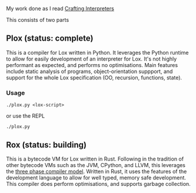 My work done as I  read [Crafting Interpreters](https://craftinginterpreters.com/)

This consists of two parts

## Plox (status: complete)
This is a compiler for Lox written in Python. It leverages the Python runtime
to allow for easily development of an interpreter for Lox.
It's not highly performant as expected, and performs no optimisations.
Main features include static analysis of programs, object-orientation suppport,
and support for the whole Lox specification (OO, recursion, functions, state).

### Usage
    ./plox.py <lox-script>

or use the REPL

    ./plox.py

## Rox (status: building)
This is a bytecode VM for Lox written in Rust. Following in the 
tradition of other bytecode VMs such as the JVM, CPython, and LLVM, this leverages
the [three phase compiler model](https://www.aosabook.org/en/llvm.html). Written in Rust, it uses the features
of the development language to allow for well typed, memory safe development. 
This compiler does perform optimisations, and supports garbage collection.



